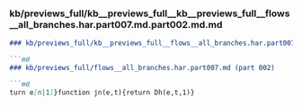 ### kb/previews_full/kb__previews_full__kb__previews_full__flows__all_branches.har.part007.md.part002.md.md

```md
### kb/previews_full/kb__previews_full__flows__all_branches.har.part007.md.part002.md

```md
### kb/previews_full/flows__all_branches.har.part007.md (part 002)

```md
turn e[n|1]}function jn(e,t){return Dh(e,t,1)}
```

```

```

```
